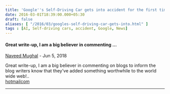 ```yaml
---
title: 'Google''s Self-Driving Car gets into accident for the first time (when AI is driving)!'
date: 2016-03-01T18:39:00.000+05:30
draft: false
aliases: [ "/2016/03/googles-self-driving-car-gets-into.html" ]
tags : [AI, Self-driving cars, accident, Google, News]
---
```


#### Great write-up, I am a big believer in commenting ...
[Naveed Mughal](https://www.blogger.com/profile/10692198202169963899 "noreply@blogger.com") - <time datetime="2018-06-08T20:53:21.212+05:30">Jun 5, 2018</time>

Great write-up, I am a big believer in commenting on blogs to inform the blog writers know that they’ve added something worthwhile to the world wide web!..  
[hotmailcom](https://msnhotmaillogin.atavist.com/?613)
<hr />
